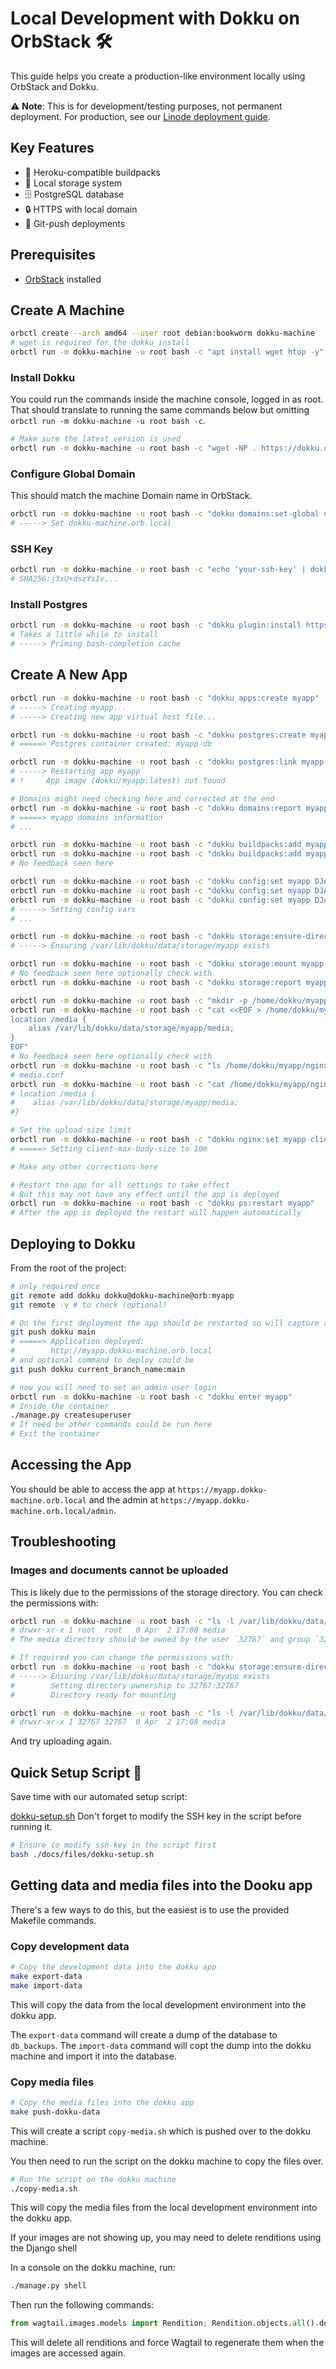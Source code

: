 # Local Development with Dokku on OrbStack 🛠️

This guide helps you create a production-like environment locally using OrbStack and Dokku.

⚠️ **Note**: This is for development/testing purposes, not permanent deployment. For production, see our [Linode deployment guide](./linode.dokku.md).

## Key Features
- 🔄 Heroku-compatible buildpacks
- 💾 Local storage system
- 🗄️ PostgreSQL database
- 🔒 HTTPS with local domain
- 🚀 Git-push deployments

## Prerequisites
- [OrbStack](https://orbstack.dev/) installed

## Create A Machine

```bash
orbctl create --arch amd64 --user root debian:bookworm dokku-machine
# wget is required for the dokku install
orbctl run -m dokku-machine -u root bash -c "apt install wget htop -y"
```

### Install Dokku

You could run the commands inside the machine console, logged in as root. That should translate to running the same commands below but omitting `orbctl run -m dokku-machine -u root bash -c`.

```bash
# Make sure the latest version is used
orbctl run -m dokku-machine -u root bash -c "wget -NP . https://dokku.com/install/v0.35.16/bootstrap.sh && sudo DOKKU_TAG=v0.35.16 bash bootstrap.sh"
```

### Configure Global Domain

This should match the machine Domain name in OrbStack.

```bash
orbctl run -m dokku-machine -u root bash -c "dokku domains:set-global dokku-machine.orb.local"
# -----> Set dokku-machine.orb.local
```

### SSH Key

```bash
orbctl run -m dokku-machine -u root bash -c "echo 'your-ssh-key' | dokku ssh-keys:add admin"
# SHA256:j3xU+dszYsIv...
```

### Install Postgres

```bash
orbctl run -m dokku-machine -u root bash -c "dokku plugin:install https://github.com/dokku/dokku-postgres.git"
# Takes a little while to install
# -----> Priming bash-completion cache
```

## Create A New App

```bash
orbctl run -m dokku-machine -u root bash -c "dokku apps:create myapp"
# -----> Creating myapp...
# -----> Creating new app virtual host file...

orbctl run -m dokku-machine -u root bash -c "dokku postgres:create myapp-db"
# =====> Postgres container created: myapp-db

orbctl run -m dokku-machine -u root bash -c "dokku postgres:link myapp-db myapp"
# -----> Restarting app myapp
# !     App image (dokku/myapp:latest) not found

# Domains might need checking here and corrected at the end
orbctl run -m dokku-machine -u root bash -c "dokku domains:report myapp"
# =====> myapp domains information
# ...

orbctl run -m dokku-machine -u root bash -c "dokku buildpacks:add myapp https://github.com/heroku/heroku-buildpack-nodejs.git"
orbctl run -m dokku-machine -u root bash -c "dokku buildpacks:add myapp https://github.com/heroku/heroku-buildpack-python.git"
# No feedback seen here

orbctl run -m dokku-machine -u root bash -c "dokku config:set myapp DJANGO_SECRET_KEY=supersecretkey --no-restart"
orbctl run -m dokku-machine -u root bash -c "dokku config:set myapp DJANGO_ALLOWED_HOSTS=myapp.dokku-machine.orb.local --no-restart"
orbctl run -m dokku-machine -u root bash -c "dokku config:set myapp DJANGO_CSRF_TRUSTED_ORIGINS=https://myapp.dokku-machine.orb.local --no-restart"
# -----> Setting config vars
# ...

orbctl run -m dokku-machine -u root bash -c "dokku storage:ensure-directory myapp --chown herokuish"
# -----> Ensuring /var/lib/dokku/data/storage/myapp exists

orbctl run -m dokku-machine -u root bash -c "dokku storage:mount myapp /var/lib/dokku/data/storage/myapp/media:/app/media"
# No feedback seen here optionally check with
orbctl run -m dokku-machine -u root bash -c "dokku storage:report myapp"

orbctl run -m dokku-machine -u root bash -c "mkdir -p /home/dokku/myapp/nginx.conf.d"
orbctl run -m dokku-machine -u root bash -c "cat <<EOF > /home/dokku/myapp/nginx.conf.d/media.conf
location /media {
    alias /var/lib/dokku/data/storage/myapp/media;
}
EOF"
# No feedback seen here optionally check with
orbctl run -m dokku-machine -u root bash -c "ls /home/dokku/myapp/nginx.conf.d"
# media.conf
orbctl run -m dokku-machine -u root bash -c "cat /home/dokku/myapp/nginx.conf.d/media.conf"
# location /media {
#    alias /var/lib/dokku/data/storage/myapp/media;
#}

# Set the upload size limit
orbctl run -m dokku-machine -u root bash -c "dokku nginx:set myapp client-max-body-size 10m"
# =====> Setting client-max-body-size to 10m

# Make any other corrections here

# Restart the app for all settings to take effect
# But this may not have any effect until the app is deployed
orbctl run -m dokku-machine -u root bash -c "dokku ps:restart myapp"
# After the app is deployed the restart will happen automatically
```

## Deploying to Dokku

From the root of the project:

```bash
# only required once
git remote add dokku dokku@dokku-machine@orb:myapp
git remote -v # to check (optional)

# On the first deployment the app should be restarted so will capture any of the above changes
git push dokku main
# =====> Application deployed:
#        http://myapp.dokku-machine.orb.local
# and optional command to deploy could be
git push dokku current_branch_name:main

# now you will need to set an admin user login
orbctl run -m dokku-machine -u root bash -c "dokku enter myapp"
# Inside the container
./manage.py createsuperuser
# If need be other commands could be run here
# Exit the container
```

## Accessing the App
You should be able to access the app at `https://myapp.dokku-machine.orb.local` and the admin at `https://myapp.dokku-machine.orb.local/admin`.

## Troubleshooting

### Images and documents cannot be uploaded

This is likely due to the permissions of the storage directory. You can check the permissions with:

```bash
orbctl run -m dokku-machine -u root bash -c "ls -l /var/lib/dokku/data/storage/myapp"
# drwxr-xr-x 1 root  root   0 Apr  2 17:08 media
# The media directory should be owned by the user `32767` and group `32767`

# If required you can change the permissions with:
orbctl run -m dokku-machine -u root bash -c "dokku storage:ensure-directory myapp --chown herokuish"
# -----> Ensuring /var/lib/dokku/data/storage/myapp exists
#        Setting directory ownership to 32767:32767
#        Directory ready for mounting

orbctl run -m dokku-machine -u root bash -c "ls -l /var/lib/dokku/data/storage/myapp"
# drwxr-xr-x 1 32767 32767  0 Apr  2 17:08 media
```

And try uploading again.

## Quick Setup Script 🚀

Save time with our automated setup script:

[dokku-setup.sh](./files/dokku-setup.sh) Don't forget to modify the SSH key in the script before running it.

```bash
# Ensure to modify ssh-key in the script first
bash ./docs/files/dokku-setup.sh
```

## Getting data and media files into the Dooku app

There's a few ways to do this, but the easiest is to use the provided Makefile commands.

### Copy development data

```bash
# Copy the development data into the dokku app
make export-data
make import-data
```
This will copy the data from the local development environment into the dokku app.

The `export-data` command will create a dump of the database to `db_backups`. The `import-data` command will copt the dump into the dokku machine and import it into the database.

### Copy media files

```bash
# Copy the media files into the dokku app
make push-dokku-data
```
This will create a script `copy-media.sh` which is pushed over to the dokku machine.

You then need to run the script on the dokku machine to copy the files over.

```bash
# Run the script on the dokku machine
./copy-media.sh
```
This will copy the media files from the local development environment into the dokku app.

If your images are not showing up, you may need to delete renditions using the Django shell

In a console on the dokku machine, run:

```bash
./manage.py shell
```

Then run the following commands:

```python
from wagtail.images.models import Rendition; Rendition.objects.all().delete()
```
This will delete all renditions and force Wagtail to regenerate them when the images are accessed again.

